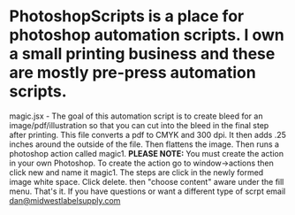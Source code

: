 # PhotoshopScripts is a place for photoshop automation scripts. I own a small printing business and these are mostly pre-press automation scripts. 

magic.jsx - The goal of this automation script is to create bleed for an image/pdf/illustration so that you can cut into the bleed in the final step after printing. This file converts a pdf to CMYK and 300 dpi. It then adds .25 inches around the outside of the file. Then flattens the image. Then runs a photoshop action called magic1. **PLEASE NOTE:** You must create the action in your own Photoshop. To create the action go to window->actions then click new and name it magic1. The steps are click in the newly formed image white space. Click delete. then "choose content" aware under the fill menu. That's it. If you have questions or want a different type of scrpt email dan@midwestlabelsupply.com  
